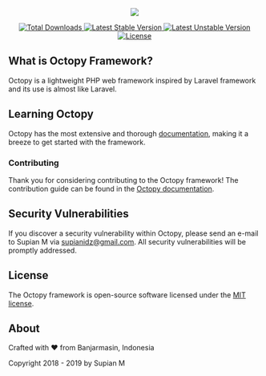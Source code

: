 <p align="center">
	<img src="http://www.octopy.xyz/wp-content/uploads/2019/01/logo.png">
</p>

<p align="center">
	<a href="https://packagist.org/packages/supianidz/octopyframework">
		<img src="https://poser.pugx.org/supianidz/octopyframework/d/total.svg?format=flat-square " alt="Total Downloads">
	</a>
	<a href="https://packagist.org/packages/supianidz/octopyframework">
		<img src="https://poser.pugx.org/supianidz/octopyframework/v/stable.svg?format=flat-square " alt="Latest Stable Version">
	</a>
	<a href="https://packagist.org/packages/supianidz/octopyframework">
		<img src="https://poser.pugx.org/supianidz/octopyframework/v/unstable.svg?format=flat-square " alt="Latest Unstable Version">
	</a>
	<a href="https://packagist.org/packages/supianidz/octopyframework">
		<img src="https://poser.pugx.org/supianidz/octopyframework/license.svg?format=flat-square " alt="License">
	</a>
</p>

## What is Octopy Framework?

Octopy is a lightweight PHP web framework inspired by Laravel framework and its use is almost like Laravel.

## Learning Octopy

Octopy has the most extensive and thorough [documentation](https://framework.octopy.xyz/docs/welcome/), making it a breeze to get started with the framework.

### Contributing

Thank you for considering contributing to the Octopy framework! The contribution guide can be found in the [Octopy documentation](https://framework.octopy.xyz/docs/contribution/).

## Security Vulnerabilities

If you discover a security vulnerability within Octopy, please send an e-mail to Supian M via [supianidz@gmail.com](mailto:supianidz@gmail.com). All security vulnerabilities will be promptly addressed.

## License

The Octopy framework is open-source software licensed under the [MIT license](https://opensource.org/licenses/MIT).

## About

Crafted with :heart: from Banjarmasin, Indonesia

Copyright 2018 - 2019 by Supian M